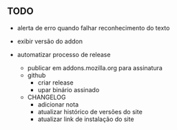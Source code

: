 TODO
----

* alerta de erro quando falhar reconhecimento do texto
* exibir versão do addon

* automatizar processo de release
  - publicar em addons.mozilla.org para assinatura
  - github
    - criar release
    - upar binário assinado
  - CHANGELOG
    - adicionar nota
    - atualizar histórico de versões do site
    - atualizar link de instalação do site
